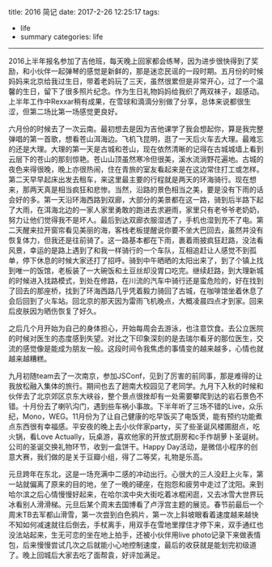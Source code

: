 title: 2016 简记
date: 2017-2-26 12:25:17
tags:
- life
- summary
categories: life
---

2016上半年报名参加了吉他班，每天晚上回家都会练琴，因为进步很快得到了奖励，和小伙伴一起弹琴的感觉是新鲜的，那是迷恋民谣的一段时期。五月份的时候妈妈来北京给我过生日，带着老妈玩了三天，虽然很累但是非常开心，过了一个温馨的生日，留下了很多照片纪念。作为生日礼物妈妈给我织了两双袜子，超感动。上半年工作中Rexxar稍有成果，在雪球和滴滴分别做了分享，总体来说都很生涩，但第二场比第一场感觉更良好。

<!-- more -->

六月份的时候去了一次云南。最初想去是因为吉他课学了我会想起你，算是我完整弹唱的第一首歌，想看苍山洱海边。飞机飞昆明，逛了一天后火车去大理。最难忘的还是大理。大理的第一天是古城和苍山，现在依然清晰的记得在古城城墙上看到云层下的苍山的那刻惊艳。苍山山顶虽然寒冷但很美，溪水流淌野花遍地。古城的夜色来得很晚，晚上亦很热闹，住在青旅的室友看起来是在这边常住打工或怎样。第二天早早起床出发去租车，来这里最主要的行程就是两天的环海骑行。现在想来，那两天真是相当疯狂和悲惨。当然，沿路的景色相当之美，要是没有下雨的话会好的多。第一天沿环海西路到双廊，大部分的美景都在这一路，骑到后半路下起了大雨，在洱海北边的一家人家里勇敢的跑进去求避雨，家里只有老爷爷老奶奶，努力让他们觉得我不是坏人。最后到达双廊衣服湿透了，手机也湿到充不了电。第二天醒来拉开窗帘看见美丽的海，客栈老板提醒说你要不坐大巴回去，虽然并没有恢复体力，但我还是往前骑了。这一路基本都在下雨，裹着雨披疯狂赶路，没法看风景，幸运的是路上遇到了和我一样骑行的一个车队，互相追赶让人感觉不到孤单，停下休息的时候大家还打了招呼。骑到中午晒晒的太阳出来了，到了个镇上找到唯一的饭馆，老板装了一大碗饭和土豆丝却没胃口吃完。继续赶路，到大理新城的时候进入找路模式，到处在修路，在川流的汽车中骑行还是蛮危险的，好在找到了回去的那座桥，找到了环海西路几乎凭着毅力骑回了古城，在咖啡馆坐着休息了会后回到了火车站。回北京的那天因为雷雨飞机晚点，大概凌晨四点才到家。回来后皮肤因为晒伤恢复了好久。

之后几个月开始为自己的身体担心，开始每周会去游泳，也注意饮食。去公立医院的时候对医生的态度感到失望。对比之下印象深刻的是去瑞尔看牙的那位医生，交流的感觉像是能成为朋友一般。这段时间令我焦虑的事情变的越来越多，心情也就越来越糟糕。

九月初随team去了一次南京，参加JSConf，见到了厉害的前同事，那是难得的让我放松融入集体的旅行。期间也去了趟南大校园见了老同学。九月下入秋的时候和伙伴去了北京郊区京东大峡谷，整个景点很挫却有一处需要攀爬到达的岩石景色不错。十月份去了喇叭沟门，遇到些车祸小事故。下半年听了三场不错的Live，众乐纪，Mono，WEG。11月份为了让自己健康的吃早饭买了电饭煲，能有预约功能煮点东西很有幸福感。平安夜的晚上去小伙伴家party，买了些圣诞风楼圃甜点，吃火锅，看Love Actually，玩桌游，喜欢他家的开放式厨房和c手作胡萝卜圣诞树。公司的圣诞交换礼物环节，收到一盒饼干。Happy Day活动，是微信小程序的创意大赛，我们做的是关于豆瓣小组，得了二等奖，礼物是乐高。

元旦跨年在东北，这是一场充满中二感的冲动出行。心很大的三人没赶上火车，第一站就偏离了原来的目的地，坐了一晚的硬座，在抱怨和疲劳中走过了沈阳。来到哈尔滨之后心情慢慢好起来，在哈尔滨中央大街吃着冰棍闲逛，又去冰雪大世界玩冰看别人滑滑梯。元旦后某个周末去国博看了卢浮宫主题的展览。春节前最后一个周末TB去军都山滑雪，第一次尝到白色鸦片，第一次上斜坡眼看着速度越来越快不知如何减速就往后倒去，手杖离手，用双手在雪地里撑住才停下来，双手通红也没法站起来，生无可恋的坐在地上拍手，还被小伙伴用live photo记录下来做表情包，后来慢慢尝试几次之后就能小心地控制速度，最后的收获就是能划完初级道了。晚上回城后大家去吃了面帮袁，好评加满足。
